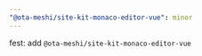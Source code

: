 ```yaml
---
"@ota-meshi/site-kit-monaco-editor-vue": minor
---
```


fest: add `@ota-meshi/site-kit-monaco-editor-vue`
